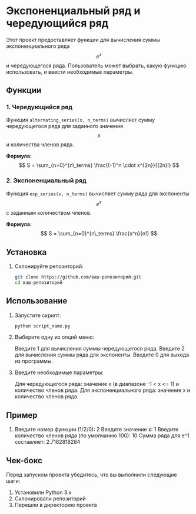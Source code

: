 # Экспоненциальный ряд и чередующийся ряд

Этот проект предоставляет функции для вычисления суммы экспоненциального ряда $$ e^x $$ и чередующегося ряда. Пользователь может выбрать, какую функцию использовать, и ввести необходимые параметры.

## Функции

### 1. Чередующийся ряд

Функция `alternating_series(x, n_terms)` вычисляет сумму чередующегося ряда для заданного значения $$ x $$ и количества членов ряда.

**Формула:**
$$ S = \sum_{n=0}^{n\_terms} \frac{(-1)^n \cdot x^{2n}}{(2n)!} $$

### 2. Экспоненциальный ряд

Функция `exp_series(x, n_terms)` вычисляет сумму ряда для экспоненты $$ e^x $$ с заданным количеством членов.

**Формула:**
$$ S = \sum_{n=0}^{n\_terms} \frac{x^n}{n!} $$

## Установка

1. Склонируйте репозиторий:
   ```bash
   git clone https://github.com/ваш-репозиторий.git
   cd ваш-репозиторий

## Использование

1. Запустите скрипт:
    ```bash
    python script_name.py
    ```

2. Выберите одну из опций меню:
 
    Введите 1 для вычисления суммы чередующегося ряда.
    Введите 2 для вычисления суммы ряда для экспоненты.
    Введите 0 для выхода из программы.

3. Введите необходимые параметры:

    Для чередующегося ряда: значение x (в диапазоне -1 < x <= 1) и количество членов ряда.
    Для экспоненциального ряда: значение x и количество членов ряда.

## Пример

1. Введите номер функции (1/2/0): 2
    Введите значение x: 1
    Введите количество членов ряда (по умолчанию 100): 10
    Сумма ряда для e^1 составляет: 2.7182818284

##  Чек-бокс

Перед запуском проекта убедитесь, что вы выполнили следующие шаги:

1. Установили Python 3.x
2. Склонировали репозиторий
3. Перешли в директорию проекта


